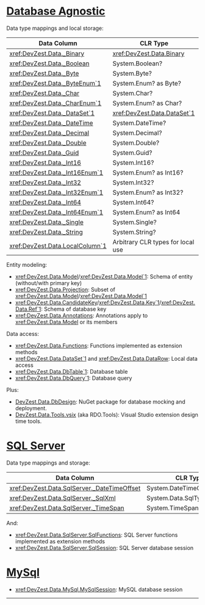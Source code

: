 # [Database Agnostic](#tab/DbAgnostic)

Data type mappings and local storage:

| Data Column | CLR Type |
|-------------|----------|
| <xref:DevZest.Data._Binary> | <xref:DevZest.Data.Binary> |
| <xref:DevZest.Data._Boolean> | System.Boolean? |
| <xref:DevZest.Data._Byte> | System.Byte? |
| <xref:DevZest.Data._ByteEnum`1> | System.Enum? as Byte? |
| <xref:DevZest.Data._Char> | System.Char? |
| <xref:DevZest.Data._CharEnum`1> | System.Enum? as Char? |
| <xref:DevZest.Data._DataSet`1> | <xref:DevZest.Data.DataSet`1> |
| <xref:DevZest.Data._DateTime> | System.DateTime? |
| <xref:DevZest.Data._Decimal> | System.Decimal? |
| <xref:DevZest.Data._Double> | System.Double? |
| <xref:DevZest.Data._Guid> | System.Guid? |
| <xref:DevZest.Data._Int16> | System.Int16? |
| <xref:DevZest.Data._Int16Enum`1> | System.Enum? as Int16? |
| <xref:DevZest.Data._Int32> | System.Int32? |
| <xref:DevZest.Data._Int32Enum`1> | System.Enum? as Int32? |
| <xref:DevZest.Data._Int64> | System.Int64? |
| <xref:DevZest.Data._Int64Enum`1> | System.Enum? as Int64 |
| <xref:DevZest.Data._Single> | System.Single? |
| <xref:DevZest.Data._String> | System.String? |
| <xref:DevZest.Data.LocalColumn`1> | Arbitrary CLR types for local use |

Entity modeling:

* <xref:DevZest.Data.Model>/<xref:DevZest.Data.Model`1>: Schema of entity (without/with primary key)
* <xref:DevZest.Data.Projection>: Subset of <xref:DevZest.Data.Model>/<xref:DevZest.Data.Model`1>
* <xref:DevZest.Data.CandidateKey>/<xref:DevZest.Data.Key`1>/<xref:DevZest.Data.Ref`1>: Schema of database key
* <xref:DevZest.Data.Annotations>: Annotations apply to <xref:DevZest.Data.Model> or its members

Data access:

* <xref:DevZest.Data.Functions>: Functions implemented as extension methods
* <xref:DevZest.Data.DataSet`1> and <xref:DevZest.Data.DataRow>: Local data access
* <xref:DevZest.Data.DbTable`1>: Database table
* <xref:DevZest.Data.DbQuery`1>: Database query

Plus:

* [DevZest.Data.DbDesign](https://www.nuget.org/packages/DevZest.Data.DbDesign/): NuGet package for database mocking and deployment.
* [DevZest.Data.Tools.vsix](https://marketplace.visualstudio.com/items?itemName=DevZest.Data.Tools) (aka RDO.Tools): Visual Studio extension design time tools.

# [SQL Server](#tab/SqlServer)

Data type mappings and storage:

| Data Column | CLR Type |
|-------------|----------|
| <xref:DevZest.Data.SqlServer._DateTimeOffset> | System.DateTimeOffset? |
| <xref:DevZest.Data.SqlServer._SqlXml> | System.Data.SqlTypes.SqlXml |
| <xref:DevZest.Data.SqlServer._TimeSpan> | System.TimeSpan? |

And:

* <xref:DevZest.Data.SqlServer.SqlFunctions>: SQL Server functions implemented as extension methods
* <xref:DevZest.Data.SqlServer.SqlSession>: SQL Server database session

# [MySql](#tab/MySql)

* <xref:DevZest.Data.MySql.MySqlSession>: MySQL database session

***
